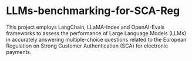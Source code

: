 # LLMs-benchmarking-for-SCA-Reg
This project employs LangChain, LLaMA-Index and  OpenAI-Evals frameworks to assess the performance of Large Language Models (LLMs) in accurately answering multiple-choice questions related to the European Regulation on Strong Customer Authentication (SCA) for electronic payments.
